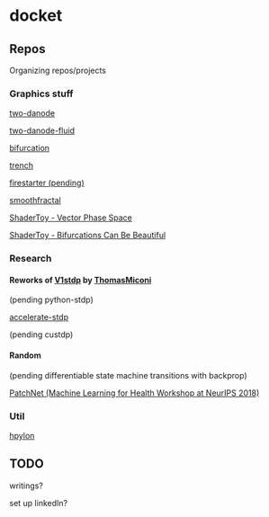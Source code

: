 # docket

## Repos
Organizing repos/projects

### Graphics stuff
[two-danode](https://github.com/fabricatedmath/two-danode)

[two-danode-fluid](https://github.com/fabricatedmath/two-danode-fluid)

[bifurcation](https://github.com/fabricatedmath/bifurcation)

[trench](https://github.com/fabricatedmath/trench)

[firestarter (pending)](https://github.com/fabricatedmath/firestarter)

[smoothfractal](https://github.com/fabricatedmath/smoothfractal)

[ShaderToy - Vector Phase Space](https://www.shadertoy.com/view/Ms3BzN)

[ShaderToy - Bifurcations Can Be Beautiful](https://www.shadertoy.com/view/XdtBDn)

### Research
#### Reworks of [V1stdp](https://github.com/fabricatedmath/V1stdp) by [ThomasMiconi](https://github.com/ThomasMiconi)
(pending python-stdp)

[accelerate-stdp](https://github.com/fabricatedmath/accelerate-stdp)

(pending custdp)

#### Random

(pending differentiable state machine transitions with backprop)

[PatchNet (Machine Learning for Health Workshop at NeurIPS 2018)](https://arxiv.org/abs/1705.08078v4)

### Util

[hpylon](https://github.com/fabricatedmath/hpylon)

## TODO

writings?

set up linkedIn?

